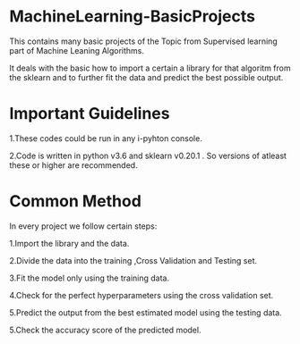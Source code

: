 # MachineLearning-BasicProjects

This contains many basic projects of the Topic from Supervised learning part of Machine Leaning Algorithms. 

It deals with the basic how to import a certain a library for that algoritm from the sklearn and to further fit the data and predict the best possible output.

# Important Guidelines

1.These codes could be run in any i-pyhton console.

2.Code is written in python v3.6 and sklearn v0.20.1 . So versions of atleast these or higher are recommended.

# Common Method

In every project we follow certain steps:

1.Import the library and the data.

2.Divide the data into the training ,Cross Validation and Testing set.

3.Fit the model only using the training data.

4.Check for the perfect hyperparameters using the cross validation set.

5.Predict the output from the best estimated model using the testing data.

5.Check the accuracy score of the predicted model.
